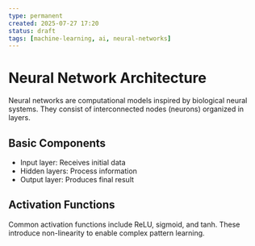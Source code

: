 ```yaml
---
type: permanent
created: 2025-07-27 17:20
status: draft
tags: [machine-learning, ai, neural-networks]
---
```


# Neural Network Architecture

Neural networks are computational models inspired by biological neural systems. They consist of interconnected nodes (neurons) organized in layers.

## Basic Components
- Input layer: Receives initial data
- Hidden layers: Process information
- Output layer: Produces final result

## Activation Functions
Common activation functions include ReLU, sigmoid, and tanh. These introduce non-linearity to enable complex pattern learning.
